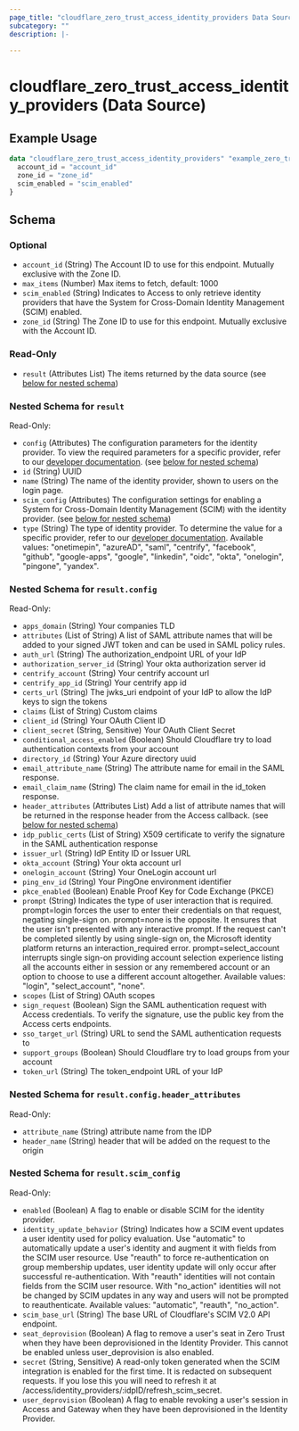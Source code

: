 ```yaml
---
page_title: "cloudflare_zero_trust_access_identity_providers Data Source - Cloudflare"
subcategory: ""
description: |-
  
---
```


# cloudflare_zero_trust_access_identity_providers (Data Source)



## Example Usage

```terraform
data "cloudflare_zero_trust_access_identity_providers" "example_zero_trust_access_identity_providers" {
  account_id = "account_id"
  zone_id = "zone_id"
  scim_enabled = "scim_enabled"
}
```

<!-- schema generated by tfplugindocs -->
## Schema

### Optional

- `account_id` (String) The Account ID to use for this endpoint. Mutually exclusive with the Zone ID.
- `max_items` (Number) Max items to fetch, default: 1000
- `scim_enabled` (String) Indicates to Access to only retrieve identity providers that have the System for Cross-Domain Identity Management (SCIM) enabled.
- `zone_id` (String) The Zone ID to use for this endpoint. Mutually exclusive with the Account ID.

### Read-Only

- `result` (Attributes List) The items returned by the data source (see [below for nested schema](#nestedatt--result))

<a id="nestedatt--result"></a>
### Nested Schema for `result`

Read-Only:

- `config` (Attributes) The configuration parameters for the identity provider. To view the required parameters for a specific provider, refer to our [developer documentation](https://developers.cloudflare.com/cloudflare-one/identity/idp-integration/). (see [below for nested schema](#nestedatt--result--config))
- `id` (String) UUID
- `name` (String) The name of the identity provider, shown to users on the login page.
- `scim_config` (Attributes) The configuration settings for enabling a System for Cross-Domain Identity Management (SCIM) with the identity provider. (see [below for nested schema](#nestedatt--result--scim_config))
- `type` (String) The type of identity provider. To determine the value for a specific provider, refer to our [developer documentation](https://developers.cloudflare.com/cloudflare-one/identity/idp-integration/).
Available values: "onetimepin", "azureAD", "saml", "centrify", "facebook", "github", "google-apps", "google", "linkedin", "oidc", "okta", "onelogin", "pingone", "yandex".

<a id="nestedatt--result--config"></a>
### Nested Schema for `result.config`

Read-Only:

- `apps_domain` (String) Your companies TLD
- `attributes` (List of String) A list of SAML attribute names that will be added to your signed JWT token and can be used in SAML policy rules.
- `auth_url` (String) The authorization_endpoint URL of your IdP
- `authorization_server_id` (String) Your okta authorization server id
- `centrify_account` (String) Your centrify account url
- `centrify_app_id` (String) Your centrify app id
- `certs_url` (String) The jwks_uri endpoint of your IdP to allow the IdP keys to sign the tokens
- `claims` (List of String) Custom claims
- `client_id` (String) Your OAuth Client ID
- `client_secret` (String, Sensitive) Your OAuth Client Secret
- `conditional_access_enabled` (Boolean) Should Cloudflare try to load authentication contexts from your account
- `directory_id` (String) Your Azure directory uuid
- `email_attribute_name` (String) The attribute name for email in the SAML response.
- `email_claim_name` (String) The claim name for email in the id_token response.
- `header_attributes` (Attributes List) Add a list of attribute names that will be returned in the response header from the Access callback. (see [below for nested schema](#nestedatt--result--config--header_attributes))
- `idp_public_certs` (List of String) X509 certificate to verify the signature in the SAML authentication response
- `issuer_url` (String) IdP Entity ID or Issuer URL
- `okta_account` (String) Your okta account url
- `onelogin_account` (String) Your OneLogin account url
- `ping_env_id` (String) Your PingOne environment identifier
- `pkce_enabled` (Boolean) Enable Proof Key for Code Exchange (PKCE)
- `prompt` (String) Indicates the type of user interaction that is required. prompt=login forces the user to enter their credentials on that request, negating single-sign on. prompt=none is the opposite. It ensures that the user isn't presented with any interactive prompt. If the request can't be completed silently by using single-sign on, the Microsoft identity platform returns an interaction_required error. prompt=select_account interrupts single sign-on providing account selection experience listing all the accounts either in session or any remembered account or an option to choose to use a different account altogether.
Available values: "login", "select_account", "none".
- `scopes` (List of String) OAuth scopes
- `sign_request` (Boolean) Sign the SAML authentication request with Access credentials. To verify the signature, use the public key from the Access certs endpoints.
- `sso_target_url` (String) URL to send the SAML authentication requests to
- `support_groups` (Boolean) Should Cloudflare try to load groups from your account
- `token_url` (String) The token_endpoint URL of your IdP

<a id="nestedatt--result--config--header_attributes"></a>
### Nested Schema for `result.config.header_attributes`

Read-Only:

- `attribute_name` (String) attribute name from the IDP
- `header_name` (String) header that will be added on the request to the origin



<a id="nestedatt--result--scim_config"></a>
### Nested Schema for `result.scim_config`

Read-Only:

- `enabled` (Boolean) A flag to enable or disable SCIM for the identity provider.
- `identity_update_behavior` (String) Indicates how a SCIM event updates a user identity used for policy evaluation. Use "automatic" to automatically update a user's identity and augment it with fields from the SCIM user resource. Use "reauth" to force re-authentication on group membership updates, user identity update will only occur after successful re-authentication. With "reauth" identities will not contain fields from the SCIM user resource. With "no_action" identities will not be changed by SCIM updates in any way and users will not be prompted to reauthenticate.
Available values: "automatic", "reauth", "no_action".
- `scim_base_url` (String) The base URL of Cloudflare's SCIM V2.0 API endpoint.
- `seat_deprovision` (Boolean) A flag to remove a user's seat in Zero Trust when they have been deprovisioned in the Identity Provider.  This cannot be enabled unless user_deprovision is also enabled.
- `secret` (String, Sensitive) A read-only token generated when the SCIM integration is enabled for the first time.  It is redacted on subsequent requests.  If you lose this you will need to refresh it at /access/identity_providers/:idpID/refresh_scim_secret.
- `user_deprovision` (Boolean) A flag to enable revoking a user's session in Access and Gateway when they have been deprovisioned in the Identity Provider.


